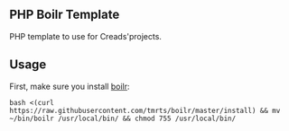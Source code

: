 PHP Boilr Template
------------------

PHP template to use for Creads'projects.

## Usage

First, make sure you install [boilr](https://github.com/tmrts/boilr/wiki/Installation):

    bash <(curl https://raw.githubusercontent.com/tmrts/boilr/master/install) && mv ~/bin/boilr /usr/local/bin/ && chmod 755 /usr/local/bin/

